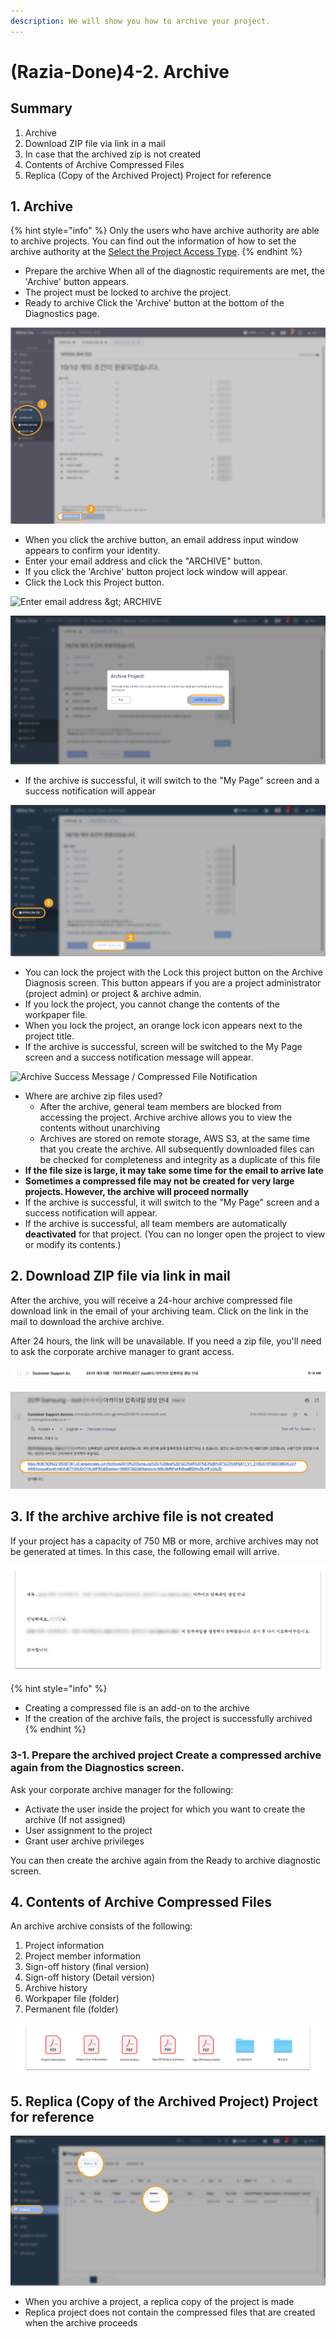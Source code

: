 ```yaml
---
description: We will show you how to archive your project.
---
```


# \(Razia-Done\)4-2. Archive

## Summary <a id="summary"></a>

1. Archive
2. Download ZIP file via link in a mail
3. In case that the archived zip is not created
4. Contents of Archive Compressed Files
5. Replica \(Copy of the Archived Project\) Project for reference

## 1. Archive <a id="1-archive"></a>

{% hint style="info" %}
Only the users who have archive authority are able to archive projects. You can find out the information of how to set the archive authority at the [Select the Project Access Type]().
{% endhint %}

* Prepare the archive When all of the diagnostic requirements are met, the 'Archive' button appears.
* The project must be locked to archive the project.
* Ready to archive Click the 'Archive' button at the bottom of the Diagnostics page.

![Project Home &amp;gt; Archive &amp;gt; Archive Diagnosis &amp;gt; Archive&#x200C;](../../../.gitbook/assets/4-2-01.jpg)

* When you click the archive button, an email address input window appears to confirm your identity.
* Enter your email address and click the "ARCHIVE" button.
* If you click the 'Archive' button project lock window will appear.
* Click the Lock this Project button.

![Enter email address &amp;gt; ARCHIVE&#x200C;](https://blobscdn.gitbook.com/v0/b/gitbook-28427.appspot.com/o/assets%2F-LQr2AUAWl_gPEKTu9We%2F-LgQ3AArI-AQa4nJpNsQ%2F-LgQ3G2FkyE4FrXEMaNo%2F02.jpg?alt=media&token=bd04c2d4-458e-41f6-b648-bd621274dbb1)

![ARCHIVE &amp;gt; Confirm Archive](../../../.gitbook/assets/23.jpg)

* If the archive is successful, it will switch to the "My Page" screen and a success notification will appear

![Project Home &amp;gt; Archive &amp;gt; Archive Diagnosis &amp;gt; Lock this project&#x200C;](../../../.gitbook/assets/12.png)

* You can lock the project with the Lock this project button on the Archive Diagnosis screen. This button appears if you are a project administrator \(project admin\) or project & archive admin.
* If you lock the project, you cannot change the contents of the workpaper file.
* When you lock the project, an orange lock icon appears next to the project title.
* If the archive is successful, screen will be switched to the My Page screen and a success notification message will appear.

![Archive Success Message / Compressed File Notification](https://blobscdn.gitbook.com/v0/b/gitbook-28427.appspot.com/o/assets%2F-LQr2AUAWl_gPEKTu9We%2F-LgQ3AArI-AQa4nJpNsQ%2F-LgQ3HzduEEQjtdv-O_-%2F03.jpg?alt=media&token=a667e16a-347f-4ec3-ac4d-42596612a68a)

* Where are archive zip files used?
  * After the archive, general team members are blocked from accessing the project. Archive archive allows you to view the contents without unarchiving
  * Archives are stored on remote storage, AWS S3, at the same time that you create the archive. All subsequently downloaded files can be checked for completeness and integrity as a duplicate of this file
* **If the file size is large, it may take some time for the email to arrive late**
* **Sometimes a compressed file may not be created for very large projects. However, the archive will proceed normally**
* If the archive is successful, it will switch to the "My Page" screen and a success notification will appear.
* If the archive is successful, all team members are automatically **deactivated** for that project. \(You can no longer open the project to view or modify its contents.\)‌

## 2. Download ZIP file via link in mail  <a id="2-download-zip-file-via-link-in-mail"></a>

After the archive, you will receive a 24-hour archive compressed file download link in the email of your archiving team. Click on the link in the mail to download the archive archive.‌

After 24 hours, the link will be unavailable. If you need a zip file, you'll need to ask the corporate archive manager to grant access.

![Guidelines for creating an archive archive that arrives by email](../../../.gitbook/assets/4-2-05.jpg)

![Download link limited to 24 hours&#x200C;](../../../.gitbook/assets/4-2-06-1.jpg)

## 3. If the archive archive file is not created  <a id="3-if-the-archive-archive-file-is-not-created"></a>

If your project has a capacity of 750 MB or more, archive archives may not be generated at times. In this case, the following email will arrive.

![Email arriving in case archive compression file creation fails](../../../.gitbook/assets/image-16.png)

{% hint style="info" %}
* Creating a compressed file is an add-on to the archive
* If the creation of the archive fails, the project is successfully archived
{% endhint %}

### 

### 3-1. Prepare the archived project Create a compressed archive again from the Diagnostics screen. <a id="3-1-prepare-the-archived-project-create-a-compressed-archive-again-from-the-diagnostics-screen"></a>

Ask your corporate archive manager for the following:‌

* Activate the user inside the project for which you want to create the archive \(If not assigned\)
* User assignment to the project
* Grant user archive privileges

You can then create the archive again from the Ready to archive diagnostic screen.‌

## 4. Contents of Archive Compressed Files  <a id="4-configuration-of-archive-compressed-files"></a>

An archive archive consists of the following:‌

1. Project information
2. Project member information
3. Sign-off history \(final version\)
4. Sign-off history \(Detail version\)
5. Archive history
6. Workpaper file \(folder\)
7. Permanent file \(folder\)

![](../../../.gitbook/assets/3.1_archivedzip_contents.jpg)

## 5. Replica \(Copy of the Archived Project\) Project for reference

![Projects &amp;gt; Replica](../../../.gitbook/assets/20.jpg)

* When you archive a project, a replica copy of the project is made 
* Replica project does not contain the compressed files that are created when the archive proceeds

